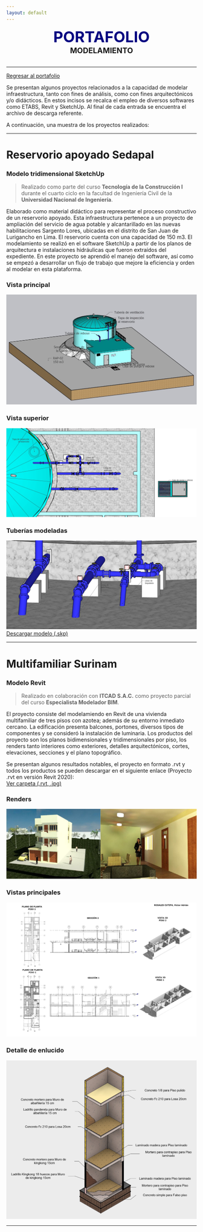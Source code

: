 ```yaml
---
layout: default
---
```


<center><span style="font-size: 40px; color: #000080;"><b>PORTAFOLIO</b></span></center>
<center><span style="font-size: 20px;"><b>MODELAMIENTO</b></span></center><br>

***

[Regresar al portafolio](../portfolio.html)

Se presentan algunos proyectos relacionados a la capacidad de modelar infraestructura, tanto con fines de análisis, como con fines arquitectónicos y/o didácticos. En estos incisos se recalca el empleo de diversos softwares como ETABS, Revit y SketchUp. Al final de cada entrada se encuentra el archivo de descarga referente.

A continuación, una muestra de los proyectos realizados:

***

# Reservorio apoyado Sedapal
### Modelo tridimensional SketchUp

> Realizado como parte del curso **Tecnología de la Construcción I** durante el cuarto ciclo en la facultad de Ingeniería Civil de la **Universidad Nacional de Ingeniería**.

Elaborado como material didáctico para representar el proceso constructivo de un reservorio apoyado. Esta infraestructura pertenece a un proyecto de ampliación del servicio de agua potable y alcantarillado en las nuevas habilitaciones Sargento Lores, ubicadas en el distrito de San Juan de Lurigancho en Lima. El reservorio cuenta con una capacidad de 150 m3. El modelamiento se realizó en el software SketchUp a partir de los planos de arquitectura e instalaciones hidráulicas que fueron extraídos del expediente. En este proyecto se aprendió el manejo del software, así como se empezó a desarrollar un flujo de trabajo que mejore la eficiencia y orden al modelar en esta plataforma.

### Vista principal
![img1](./assets/frontalp.jpg)
### Vista superior
![img1](./assets/superior.jpg)
### Tuberías modeladas
![img1](./assets/tuberias.jpg)
<br>
[Descargar modelo (.skp)](https://drive.google.com/file/d/16c-r-oJR_xGFfoNYZFURUkzzAMC0BUdY/view?usp=sharing)

***

# Multifamiliar Surinam
### Modelo Revit

> Realizado en colaboración con **ITCAD S.A.C.** como proyecto parcial del curso **Especialista Modelador BIM**.

El proyecto consiste del modelamiendo en Revit de una vivienda multifamiliar de tres pisos con azotea; además de su entorno inmediato cercano. La edificación presenta balcones, portones, diversos tipos de componentes y se consideró la instalación de luminaria. Los productos del proyecto son los planos bidimensionales y tridimensionales por piso, los renders tanto interiores como exteriores, detalles arquitectónicos, cortes, elevaciones, secciones y el plano topográfico.

Se presentan algunos resultados notables, el proyecto en formato .rvt y todos los productos se pueden descargar en el siguiente enlace (Proyecto .rvt en versión Revit 2020):<br>
[Ver carpeta (.rvt, .jpg)](https://drive.google.com/drive/folders/1rH_0IwmOkdI-KDun5dzX1BPnxsBkF61J?usp=sharing)

### Renders
![img1](./assets/renders.jpg)

### Vistas principales
![img1](./assets/vistas.jpg)

### Detalle de enlucido
![img1](./assets/detalle.jpg)

***